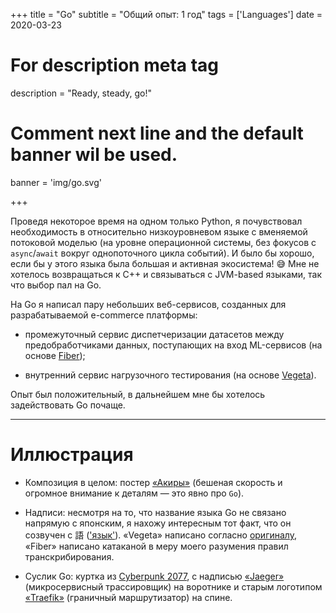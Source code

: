 +++
title = "Go"
subtitle = "Общий опыт: 1 год"
tags = ['Languages']
date = 2020-03-23

# For description meta tag
description = "Ready, steady, go!"

# Comment next line and the default banner wil be used.
banner = 'img/go.svg'

+++

Проведя некоторое время на одном только Python, я почувствовал необходимость в относительно низкоуровневом языке с вменяемой потоковой моделью (на уровне операционной системы, без фокусов с `async`/`await` вокруг однопоточного цикла событий). И было бы хорошо, если бы у этого языка была большая и активная экосистема! 😅 Мне не хотелось возвращаться к C++ и связываться с JVM-based языками, так что выбор пал на Go.

На Go я написал пару небольших веб-сервисов, созданных для разрабатываемой e-commerce платформы:

- промежуточный сервис диспетчеризации датасетов между предобработчиками данных, поступающих на вход ML-сервисов (на основе [Fiber](https://gofiber.io/));

- внутренний сервис нагрузочного тестирования (на основе [Vegeta](https://github.com/tsenart/vegeta)).

Опыт был положительный, в дальнейшем мне бы хотелось задействовать Go почаще.

___
# Иллюстрация

- Композиция в целом: постер [«Акиры»](https://en.wikipedia.org/wiki/Akira_(1988_film)) (бешеная скорость и огромное внимание к деталям — это явно про `Go`).

- Надписи: несмотря на то, что название языка Go не связано напрямую с японским, я нахожу интересным тот факт, что он созвучен с 語 (['язык'](http://www.romajidesu.com/kanji/%E8%AA%9E)). «Vegeta» написано согласно [оригиналу](https://dragonball.fandom.com/wiki/Vegeta), «Fiber» написано катаканой в меру моего разумения правил транскрибирования.

- Суслик Go: куртка из [Cyberpunk 2077](https://duckduckgo.com/?q=cyberpunk+2077+samurai+jacket&iax=images&ia=images&iai=https%3A%2F%2Fwww.nycjackets.com%2Fwp-content%2Fuploads%2F2019%2F06%2Frocyberpunk-2077-real-bomber-leather-bwn-jacket-b.jpg), с надписью [«Jaeger»](https://www.jaegertracing.io/) (микросервисный трассировщик) на воротнике и старым логотипом [«Traefik»](https://www.marksei.com/wp-content/uploads/2019/08/Traefik-Logo-720x210.png) (граничный маршрутизатор) на спине.
